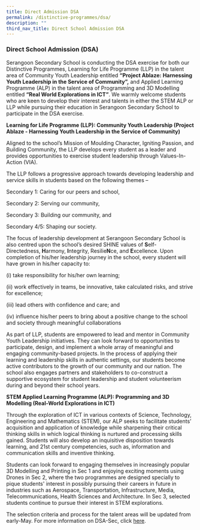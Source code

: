 ```yaml
---
title: Direct Admission DSA
permalink: /distinctive-programmes/dsa/
description: ""
third_nav_title: Direct School Admission DSA
---
```

### Direct School Admission (DSA)

Serangoon Secondary School is conducting the DSA exercise for both our Distinctive Programmes, Learning for Life Programme (LLP) in the talent area of Community Youth Leadership entitled **“Project Ablaze:** **Harnessing Youth Leadership in the Service of Community”,** and Applied Learning Programme (ALP) in the talent area of Programming and 3D Modelling entitled **“Real World Explorations in ICT”**. We warmly welcome students who are keen to develop their interest and talents in either the STEM ALP or LLP while pursuing their education in Serangoon Secondary School to participate in the DSA exercise.

**Learning for Life Programme (LLP): Community Youth Leadership (Project Ablaze - Harnessing Youth Leadership in the Service of Community)**

Aligned to the school’s Mission of Moulding Character, Igniting Passion, and Building Community, the LLP develops every student as a leader and provides opportunities to exercise student leadership through Values-In-Action (VIA).

The LLP follows a progressive approach towards developing leadership and service skills in students based on the following themes –

Secondary 1: Caring for our peers and school,

Secondary 2: Serving our community,

Secondary 3: Building our community, and

Secondary 4/5: Shaping our society.

The focus of leadership development at Serangoon Secondary School is also centred upon the school’s desired SHINE values of **S**elf-Directedness, **H**armony, **I**ntegrity, Resilie**N**ce, and **E**xcellence. Upon completion of his/her leadership journey in the school, every student will have grown in his/her capacity to:

(i) take responsibility for his/her own learning;

(ii) work effectively in teams, be innovative, take calculated risks, and strive for excellence;

(iii) lead others with confidence and care; and

(iv) influence his/her peers to bring about a positive change to the school and society through meaningful collaborations

As part of LLP, students are empowered to lead and mentor in Community Youth Leadership initiatives. They can look forward to opportunities to participate, design, and implement a whole array of meaningful and engaging community-based projects. In the process of applying their learning and leadership skills in authentic settings, our students become active contributors to the growth of our community and our nation. The school also engages partners and stakeholders to co-construct a supportive ecosystem for student leadership and student volunteerism during and beyond their school years.

  

**STEM Applied Learning Programme (ALP): Programming and 3D Modelling (Real-World Explorations in ICT)**

Through the exploration of ICT in various contexts of Science, Technology, Engineering and Mathematics (STEM), our ALP seeks to facilitate students’ acquisition and application of knowledge while sharpening their critical thinking skills in which logical thinking is nurtured and processing skills gained. Students will also develop an inquisitive disposition towards learning, and 21st century competencies, such as, information and communication skills and inventive thinking.

Students can look forward to engaging themselves in increasingly popular 3D Modelling and Printing in Sec 1 and enjoying exciting moments using Drones in Sec 2, where the two programmes are designed specially to pique students' interest in possibly pursuing their careers in future in industries such as Aerospace, Transportation, Infrastructure, Media, Telecommunications, Health Sciences and Architecture. In Sec 3, selected students continue to pursue their interest in STEM explorations.

  

The selection criteria and process for the talent areas will be updated from early-May. For more information on DSA-Sec, click [here](https://www.moe.gov.sg/dsa-sec).
